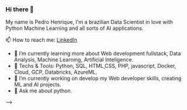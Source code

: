 ### Hi there 👋

My name is Pedro Henrique, I'm a brazilian Data Scientist in love with Python Machine Learning and all sorts of AI applications.



📫 How to reach me: [LinkedIn](https://www.linkedin.com/in/pedro-henrique-a-silva/)


- 🌱 I’m currently learning more about Web development fullstack, Data Analysis, Machine Learning, Artificial Inteligence.
- 👯 Techs & Tools: Python, SQL, HTML,CSS, PHP, javascript, Docker, Cloud, GCP, Databricks, AzureML.
- 🔭 I’m currently working on develop my Web developer skills, creating ML and AI projects.
- 💬 Ask me about python.

-->
